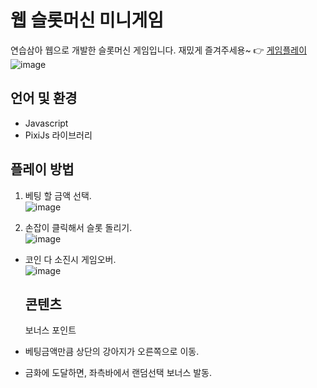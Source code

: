 # 웹 슬롯머신 미니게임
연습삼아 웹으로 개발한 슬롯머신 게임입니다. 재밌게 즐겨주세용~
👉 [게임플레이](https://casino-slot-yunwhanlee.netlify.app/)
![image](https://github.com/yunwhanlee/Web-SlotMachine-MiniGame/assets/71131615/2afcf5ec-3317-4033-9e99-faa7a1cc680a)
  
## 언어 및 환경
- Javascript
- PixiJs 라이브러리
  
## 플레이 방법
1. 베팅 할 금액 선택.  
   ![image](https://github.com/yunwhanlee/Web-SlotMachine-MiniGame/assets/71131615/a8a5f935-3a21-4db9-963b-725cb4713bc3)
   
2. 손잡이 클릭해서 슬롯 돌리기.  
   ![image](https://github.com/yunwhanlee/Web-SlotMachine-MiniGame/assets/71131615/85c03b4a-e1e2-498f-88c9-70702c9aeb5d)

- 코인 다 소진시 게임오버.  
  ![image](https://github.com/yunwhanlee/Web-SlotMachine-MiniGame/assets/71131615/d00fd375-f8a8-4450-8bb9-6419b46cb319)
  
  ## 콘텐츠
  보너스 포인트
-   베팅금액만큼 상단의 강아지가 오른쪽으로 이동.
-   금화에 도달하면, 좌측바에서 랜덤선택 보너스 발동.
    
